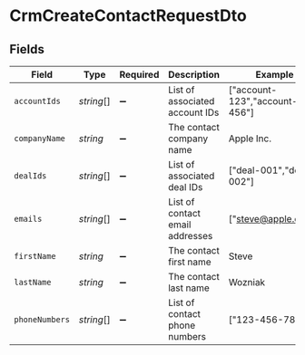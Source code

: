 # CrmCreateContactRequestDto


## Fields

| Field                           | Type                            | Required                        | Description                     | Example                         |
| ------------------------------- | ------------------------------- | ------------------------------- | ------------------------------- | ------------------------------- |
| `accountIds`                    | *string*[]                      | :heavy_minus_sign:              | List of associated account IDs  | ["account-123","account-456"]   |
| `companyName`                   | *string*                        | :heavy_minus_sign:              | The contact company name        | Apple Inc.                      |
| `dealIds`                       | *string*[]                      | :heavy_minus_sign:              | List of associated deal IDs     | ["deal-001","deal-002"]         |
| `emails`                        | *string*[]                      | :heavy_minus_sign:              | List of contact email addresses | ["steve@apple.com"]             |
| `firstName`                     | *string*                        | :heavy_minus_sign:              | The contact first name          | Steve                           |
| `lastName`                      | *string*                        | :heavy_minus_sign:              | The contact last name           | Wozniak                         |
| `phoneNumbers`                  | *string*[]                      | :heavy_minus_sign:              | List of contact phone numbers   | ["123-456-7890"]                |